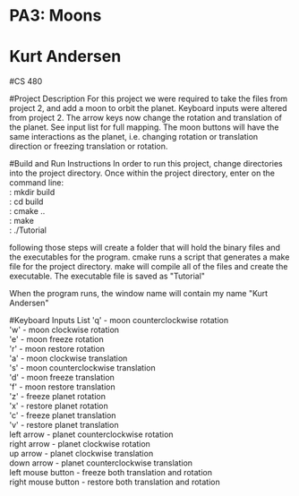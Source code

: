 # PA3: Moons

# Kurt Andersen
#CS 480

#Project Description
For this project we were required to take the files from project 2, and add a moon to orbit the planet. Keyboard inputs were altered from project 2.  The arrow keys now change the rotation and translation of the planet.  See input list for full mapping.  The moon buttons will have the same interactions as the planet, i.e. changing rotation or translation direction or freezing translation or rotation.

#Build and Run Instructions
In order to run this project, change directories into the  project directory.  Once within the project directory, enter on the command line: <br />
: mkdir build <br />
: cd build <br />
: cmake .. <br />
: make <br />
: ./Tutorial <br />

following those steps will create a folder that will hold the binary files and the executables for the program.  cmake runs a script that generates a make file for the project directory.  make will compile all of the files and create the executable.  The executable file is saved as "Tutorial"

When the program runs, the window name will contain my name "Kurt Andersen"

#Keyboard Inputs List
'q' - moon counterclockwise rotation <br />
'w' - moon clockwise rotation <br />
'e' - moon freeze rotation<br />
'r' - moon restore rotation<br />
'a' - moon clockwise translation <br />
's' - moon counterclockwise translation <br />
'd' - moon freeze translation<br />
'f' - moon restore translation<br />
'z' - freeze planet rotation <br />
'x' - restore planet rotation <br />
'c' - freeze planet translation <br />
'v' - restore planet translation <br />
left arrow - planet counterclockwise rotation<br />
right arrow - planet clockwise rotation <br />
up arrow - planet clockwise translation<br />
down arrow - planet counterclockwise translation<br />
left mouse button - freeze both translation and rotation <br />
right mouse button - restore both translation and rotation <br />
